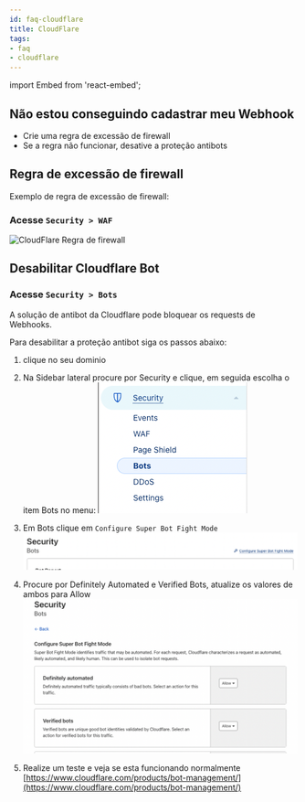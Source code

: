 ```yaml
---
id: faq-cloudflare
title: CloudFlare
tags:
- faq
- cloudflare
---
```

import Embed from 'react-embed';

## Não estou conseguindo cadastrar meu Webhook

- Crie uma regra de excessão de firewall
- Se a regra não funcionar, desative a proteção antibots

## Regra de excessão de firewall

<Embed url='https://youtu.be/q-XhQbGziGk' />

Exemplo de regra de excessão de firewall:

### Acesse `Security > WAF`

![CloudFlare Regra de firewall](/img/cloudflare/cloudflare_regra_firewall.png)

## Desabilitar Cloudflare Bot

### Acesse `Security > Bots`

A solução de antibot da Cloudflare pode bloquear os requests de Webhooks.

Para desabilitar a proteção antibot siga os passos abaixo:

1. clique no seu dominio
2. Na Sidebar lateral procure por Security e clique, em seguida escolha o item Bots no menu:
![cloudflare sidebar security example](./__assets__/cloudflare-sidebar.png)

3. Em Bots clique em `Configure Super Bot Fight Mode`
![cloudflare bots home](./__assets__/cloudflare-bots.png)

4. Procure por Definitely Automated e Verified Bots, atualize os valores de ambos para Allow
![cloudflare bots options](./__assets__/cloudflare-bots-options.png)

5. Realize um teste e veja se esta funcionando normalmente
[https://www.cloudflare.com/products/bot-management/](https://www.cloudflare.com/products/bot-management/)

